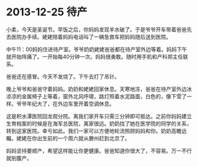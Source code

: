 # 2013-12-25 待产

小柔，今天是圣诞节。早饭之后，你妈妈发现羊水破了。于是爷爷开车带着爸爸先去医院办手续。姥姥陪着妈妈电话叫了一辆急救车把妈妈随后送到医院。

中午11：00妈妈住进待产室。爷爷奶奶姥姥爸爸都在待产室外边等着。妈妈下午就开始阵痛了。一开始每40分钟一次。妈妈很勇敢。随时用手机和产科郑主任联系。

爸爸还在感冒。今天不发烧了。下午去打了吊针。

晚上爷爷和爸爸守着妈妈。奶奶和姥姥回家休息。天寒地冻，爸爸在待产室外边冰凉凉的金属椅子上等着，窗外北风呼啸，路灯照着水泥路面，白色的，像下雪了一样。爷爷年纪大了，在外边车里开着空调休息。

这是积水潭医院回龙观分院。离我们家开车只需三分钟即可抵达。之前你妈妈建立生育档案的时候是在海军总医院，离家很远。奶奶找了她在医学院的同学的关系，转到这家医院。幸亏如此。我们一家可以方便地轮流照顾妈妈和你。奶奶高瞻远瞩。姥姥在你出生前的一个周六就从滕州赶到北京了。

妈妈坚持要顺产，希望这样能让你更健康。爸爸知道你很大了，不容易。万一不行就剖腹产。